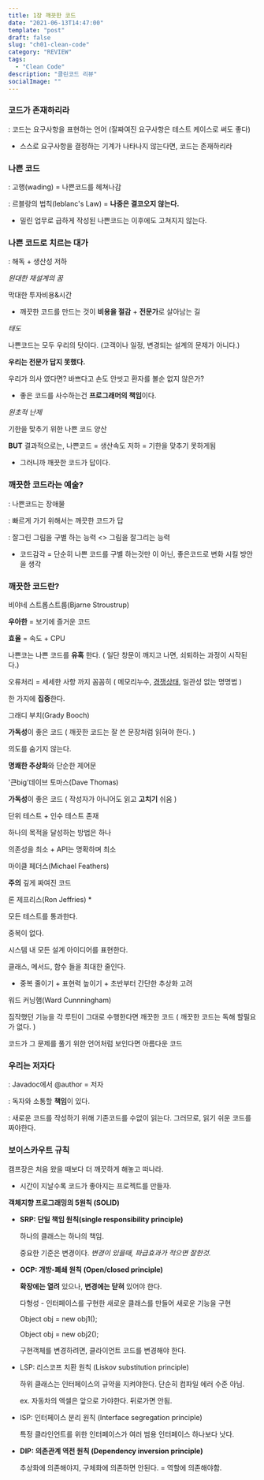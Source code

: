 ```yaml
---
title: 1장 깨끗한 코드
date: "2021-06-13T14:47:00"
template: "post"
draft: false
slug: "ch01-clean-code"
category: "REVIEW"
tags:
  - "Clean Code"
description: "클린코드 리뷰"
socialImage: ""
---
```


### **코드가 존재하리라**

: 코드는 요구사항을 표현하는 언어 (잘짜여진 요구사항은 테스트 케이스로 써도 좋다)

- 스스로 요구사항을 결정하는 기계가 나타나지 않는다면, 코드는 존재하리라

### **나쁜 코드**

: 고행(wading) = 나쁜코드를 헤쳐나감

: 르블랑의 법칙(leblanc's Law) = **나중은 결코오지 않는다.**

- 밀린 업무로 급하게 작성된 나쁜코드는 이후에도 고쳐지지 않는다.

### **나쁜 코드로 치르는 대가**

: 해독 + 생산성 저하

*원대한 재설계의 꿈*

막대한 투자비용&시간

- 깨끗한 코드를 만드는 것이 **비용을 절감** + **전문가**로 살아남는 길

*태도*

나쁜코드는 모두 우리의 탓이다. (고객이나 일정, 변경되는 설계의 문제가 아니다.)

**우리는 전문가 답지 못했다.**

우리가 의사 였다면? 바쁘다고 손도 안씻고 환자를 볼순 없지 않은가?

- 좋은 코드를 사수하는건 **프로그래머의 책임**이다.

*원초적 난제*

기한을 맞추기 위한 나쁜 코드 양산

**BUT** 결과적으로는, 나쁜코드 = 생산속도 저하 = 기한을 맞추기 못하게됨

- 그러니까 깨끗한 코드가 답이다.

### **깨끗한 코드라는 예술?**

: 나쁜코드는 장애물

: 빠르게 가기 위해서는 깨끗한 코드가 답

: 잘그린 그림을 구별 하는 능력 <> 그림을 잘그리는 능력

- 코드감각 = 단순히 나쁜 코드를 구별 하는것만 이 아닌, 좋은코드로 변화 시킬 방안을 생각

### **깨끗한 코드란?**

비야네 스트롭스트룹(Bjarne Stroustrup)

**우아한** = 보기에 즐거운 코드

**효율** = 속도 + CPU

나쁜코는 나쁜 코드를 **유혹** 한다. ( 일단 창문이 깨지고 나면, 쇠퇴하는 과정이 시작된다.)

오류처리 = 세세한 사항 까지 꼼꼼히 ( 메모리누수, [경쟁상태](https://ko.wikipedia.org/wiki/%EA%B2%BD%EC%9F%81_%EC%83%81%ED%83%9C), 일관성 없는 명명법 )

한 가지에 **집중**한다.

그래디 부치(Grady Booch)

**가독성**이 좋은 코드 ( 깨끗한 코드는 잘 쓴 문장처럼 읽혀야 한다. )

의도를 숨기지 않는다.

**명쾌한 추상화**와 단순한 제어문

'큰big'데이브 토마스(Dave Thomas)

**가독성**이 좋은 코드 ( 작성자가 아니어도 읽고 **고치기** 쉬움 )

단위 테스트 + 인수 테스트 존재

하나의 목적을 달성하는 방법은 하나

의존성을 최소 + API는 명확하며 최소

마이클 페더스(Michael Feathers)

**주의** 깊게 짜여진 코드

론 제프리스(Ron Jeffries) *

모든 테스트를 통과한다.

중복이 없다.

시스템 내 모든 설계 아이디어를 표현한다.

클래스, 메서드, 함수 들을 최대한 줄인다.

- 중복 줄이기 + 표현력 높이기 + 초반부터 간단한 추상화 고려

워드 커닝햄(Ward Cunnningham)

짐작했던 기능을 각 루틴이 그대로 수행한다면 깨끗한 코드 ( 깨끗한 코드는 독해 할필요가 없다. )

코드가 그 문제를 풀기 위한 언어처럼 보인다면 아름다운 코드

### **우리는 저자다**

: Javadoc에서 @author = 저자

: 독자와 소통할 **책임**이 있다.

: 새로운 코드를 작성하기 위해 기존코드를 수없이 읽는다. 그러므로, 읽기 쉬운 코드를 짜야한다.

### **보이스카우트 규칙**

캠프장은 처음 왔을 때보다 더 깨끗하게 해놓고 떠나라.

- 시간이 지날수록 코드가 좋아지는 프로젝트를 만들자.

**객체지향 프로그래밍의 5원칙 (SOLID)**

- **SRP: 단일 책임 원칙(single responsibility principle)**

  하나의 클래스는 하나의 책임.

  중요한 기준은 변경이다. *변경이 있을때, 파급효과가 적으면 잘한것.*

- **OCP: 개방-폐쇄 원칙 (Open/closed principle)**

  **확장에는 열려** 있으나, **변경에는 닫혀** 있어야 한다.

  다형성 - 인터페이스를 구현한 새로운 클래스를 만들어 새로운 기능을 구현

  Object obj = new obj1();

  Object obj = new obj2();

  구현객체를 변경하려면, 클라이언트 코드를 변경해야 한다.

- LSP: 리스코프 치환 원칙 (Liskov substitution principle)

  하위 클래스는 인터페이스의 규약을 지켜야한다. 단순히 컴파일 에러 수준 아님.

  ex. 자동차의 엑셀은 앞으로 가야한다. 뒤로가면 안됨.

- ISP: 인터페이스 분리 원칙 (Interface segregation principle)

  특정 클라인언트를 위한 인터페이스가 여러 범용 인터페이스 하나보다 낫다.

- **DIP: 의존관계 역전 원칙 (Dependency inversion principle)**

  추상화에 의존해야지, 구체화에 의존하면 안된다. = 역할에 의존해야함.